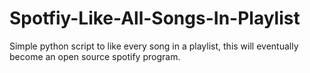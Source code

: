 # Spotfiy-Like-All-Songs-In-Playlist
Simple python script to like every song in a playlist, this will eventually become an open source spotify program.

